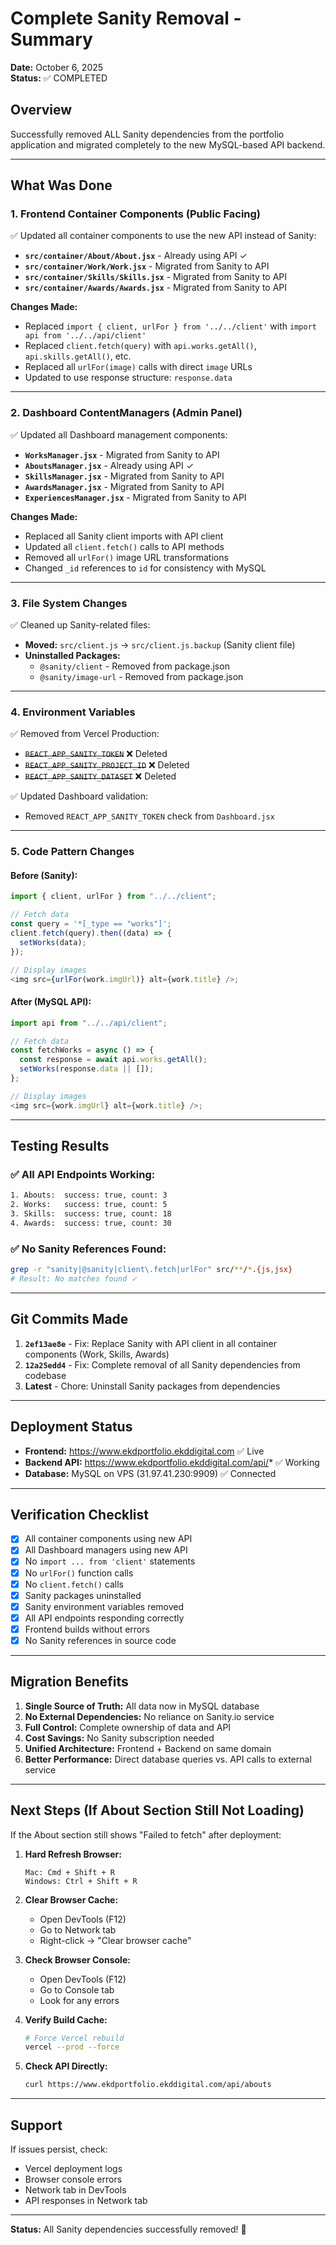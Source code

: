 # Complete Sanity Removal - Summary

**Date:** October 6, 2025  
**Status:** ✅ COMPLETED

## Overview

Successfully removed ALL Sanity dependencies from the portfolio application and migrated completely to the new MySQL-based API backend.

---

## What Was Done

### 1. **Frontend Container Components** (Public Facing)

✅ Updated all container components to use the new API instead of Sanity:

- **`src/container/About/About.jsx`** - Already using API ✓
- **`src/container/Work/Work.jsx`** - Migrated from Sanity to API
- **`src/container/Skills/Skills.jsx`** - Migrated from Sanity to API
- **`src/container/Awards/Awards.jsx`** - Migrated from Sanity to API

**Changes Made:**

- Replaced `import { client, urlFor } from '../../client'` with `import api from '../../api/client'`
- Replaced `client.fetch(query)` with `api.works.getAll()`, `api.skills.getAll()`, etc.
- Replaced all `urlFor(image)` calls with direct `image` URLs
- Updated to use response structure: `response.data`

---

### 2. **Dashboard ContentManagers** (Admin Panel)

✅ Updated all Dashboard management components:

- **`WorksManager.jsx`** - Migrated from Sanity to API
- **`AboutsManager.jsx`** - Already using API ✓
- **`SkillsManager.jsx`** - Migrated from Sanity to API
- **`AwardsManager.jsx`** - Migrated from Sanity to API
- **`ExperiencesManager.jsx`** - Migrated from Sanity to API

**Changes Made:**

- Replaced all Sanity client imports with API client
- Updated all `client.fetch()` calls to API methods
- Removed all `urlFor()` image URL transformations
- Changed `_id` references to `id` for consistency with MySQL

---

### 3. **File System Changes**

✅ Cleaned up Sanity-related files:

- **Moved:** `src/client.js` → `src/client.js.backup` (Sanity client file)
- **Uninstalled Packages:**
  - `@sanity/client` - Removed from package.json
  - `@sanity/image-url` - Removed from package.json

---

### 4. **Environment Variables**

✅ Removed from Vercel Production:

- ~~`REACT_APP_SANITY_TOKEN`~~ ❌ Deleted
- ~~`REACT_APP_SANITY_PROJECT_ID`~~ ❌ Deleted
- ~~`REACT_APP_SANITY_DATASET`~~ ❌ Deleted

✅ Updated Dashboard validation:

- Removed `REACT_APP_SANITY_TOKEN` check from `Dashboard.jsx`

---

### 5. **Code Pattern Changes**

#### Before (Sanity):

```javascript
import { client, urlFor } from "../../client";

// Fetch data
const query = '*[_type == "works"]';
client.fetch(query).then((data) => {
  setWorks(data);
});

// Display images
<img src={urlFor(work.imgUrl)} alt={work.title} />;
```

#### After (MySQL API):

```javascript
import api from "../../api/client";

// Fetch data
const fetchWorks = async () => {
  const response = await api.works.getAll();
  setWorks(response.data || []);
};

// Display images
<img src={work.imgUrl} alt={work.title} />;
```

---

## Testing Results

### ✅ All API Endpoints Working:

```bash
1. Abouts:  success: true, count: 3
2. Works:   success: true, count: 5
3. Skills:  success: true, count: 18
4. Awards:  success: true, count: 30
```

### ✅ No Sanity References Found:

```bash
grep -r "sanity|@sanity|client\.fetch|urlFor" src/**/*.{js,jsx}
# Result: No matches found ✓
```

---

## Git Commits Made

1. **`2ef13ae8e`** - Fix: Replace Sanity with API client in all container components (Work, Skills, Awards)
2. **`12a25edd4`** - Fix: Complete removal of all Sanity dependencies from codebase
3. **Latest** - Chore: Uninstall Sanity packages from dependencies

---

## Deployment Status

- **Frontend:** https://www.ekdportfolio.ekddigital.com ✅ Live
- **Backend API:** https://www.ekdportfolio.ekddigital.com/api/* ✅ Working
- **Database:** MySQL on VPS (31.97.41.230:9909) ✅ Connected

---

## Verification Checklist

- [x] All container components using new API
- [x] All Dashboard managers using new API
- [x] No `import ... from 'client'` statements
- [x] No `urlFor()` function calls
- [x] No `client.fetch()` calls
- [x] Sanity packages uninstalled
- [x] Sanity environment variables removed
- [x] All API endpoints responding correctly
- [x] Frontend builds without errors
- [x] No Sanity references in source code

---

## Migration Benefits

1. **Single Source of Truth:** All data now in MySQL database
2. **No External Dependencies:** No reliance on Sanity.io service
3. **Full Control:** Complete ownership of data and API
4. **Cost Savings:** No Sanity subscription needed
5. **Unified Architecture:** Frontend + Backend on same domain
6. **Better Performance:** Direct database queries vs. API calls to external service

---

## Next Steps (If About Section Still Not Loading)

If the About section still shows "Failed to fetch" after deployment:

1. **Hard Refresh Browser:**

   ```
   Mac: Cmd + Shift + R
   Windows: Ctrl + Shift + R
   ```

2. **Clear Browser Cache:**

   - Open DevTools (F12)
   - Go to Network tab
   - Right-click → "Clear browser cache"

3. **Check Browser Console:**

   - Open DevTools (F12)
   - Go to Console tab
   - Look for any errors

4. **Verify Build Cache:**

   ```bash
   # Force Vercel rebuild
   vercel --prod --force
   ```

5. **Check API Directly:**
   ```bash
   curl https://www.ekdportfolio.ekddigital.com/api/abouts
   ```

---

## Support

If issues persist, check:

- Vercel deployment logs
- Browser console errors
- Network tab in DevTools
- API responses in Network tab

---

**Status:** All Sanity dependencies successfully removed! 🎉
